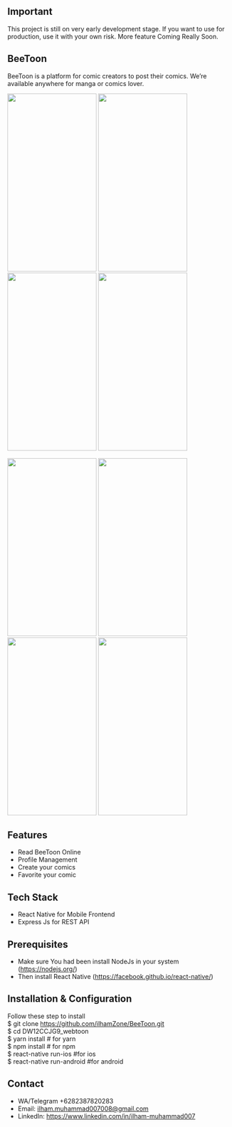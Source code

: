 ## Important
This project is still on very early development stage. If you want to use for production, use it with your own risk.
More feature Coming Really Soon.

## BeeToon
BeeToon is a platform for comic creators to post their comics. We’re available anywhere for manga or comics lover.

<p float="left">
  <Image src="https://user-images.githubusercontent.com/45902568/69320634-1d90f400-0c74-11ea-9a21-3d33913985bf.png" height="400"          width="200">
 <Image src="https://user-images.githubusercontent.com/45902568/69320635-1d90f400-0c74-11ea-84bc-69baabe98539.png" height="400"          width="200">
 <Image src="https://user-images.githubusercontent.com/45902568/69320636-1d90f400-0c74-11ea-80f4-2848283f7e7d.png" height="400"          width="200">
 <Image src="https://user-images.githubusercontent.com/45902568/69320638-1e298a80-0c74-11ea-9b1e-4cb6cde43969.png" height="400"          width="200">
 </p>
 <p float="left">
  <Image src="https://user-images.githubusercontent.com/45902568/69320639-1e298a80-0c74-11ea-9e9a-07ab5a03db8c.png" height="400"          width="200">
 <Image src="https://user-images.githubusercontent.com/45902568/69320640-1ec22100-0c74-11ea-9bba-e2ef5378c862.png" height="400"          width="200">
 <Image src="https://user-images.githubusercontent.com/45902568/69320641-1ec22100-0c74-11ea-8381-711ec8ccfe5f.png" height="400"          width="200">
 <Image src="https://user-images.githubusercontent.com/45902568/69320642-1ec22100-0c74-11ea-8e29-45eae2620cd8.png" height="400"          width="200">
 </p>

## Features
  * Read BeeToon Online
  * Profile Management
  * Create your comics
  * Favorite your comic

## Tech Stack
  * React Native for Mobile Frontend
  * Express Js for REST API

## Prerequisites
  * Make sure You had been install NodeJs in your system (https://nodejs.org/)
  * Then install React Native (https://facebook.github.io/react-native/)

## Installation & Configuration
Follow these step to install <br>
    $ git clone https://github.com/ilhamZone/BeeToon.git <br/>
    $ cd DW12CCJG9_webtoon <br/>
    $ yarn install # for yarn <br/>
    $ npm install # for npm <br/>
    $ react-native run-ios #for ios <br/>
    $ react-native run-android #for android

## Contact
  * WA/Telegram +6282387820283
  * Email: ilham.muhammad007008@gmail.com
  * LinkedIn: https://www.linkedin.com/in/ilham-muhammad007
